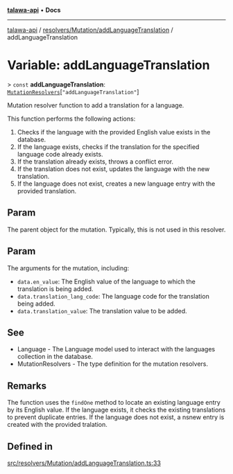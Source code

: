 [**talawa-api**](../../../../README.md) • **Docs**

***

[talawa-api](../../../../modules.md) / [resolvers/Mutation/addLanguageTranslation](../README.md) / addLanguageTranslation

# Variable: addLanguageTranslation

\> `const` **addLanguageTranslation**: [`MutationResolvers`](../../../../types/generatedGraphQLTypes/type-aliases/MutationResolvers.md)\[`"addLanguageTranslation"`\]

Mutation resolver function to add a translation for a language.

This function performs the following actions:
1. Checks if the language with the provided English value exists in the database.
2. If the language exists, checks if the translation for the specified language code already exists.
3. If the translation already exists, throws a conflict error.
4. If the translation does not exist, updates the language with the new translation.
5. If the language does not exist, creates a new language entry with the provided translation.

## Param

The parent object for the mutation. Typically, this is not used in this resolver.

## Param

The arguments for the mutation, including:
  - `data.en_value`: The English value of the language to which the translation is being added.
  - `data.translation_lang_code`: The language code for the translation being added.
  - `data.translation_value`: The translation value to be added.

## See

 - Language - The Language model used to interact with the languages collection in the database.
 - MutationResolvers - The type definition for the mutation resolvers.

## Remarks

The function uses the `findOne` method to locate an existing language entry by its English value.
If the language exists, it checks the existing translations to prevent duplicate entries.
If the language does not exist, a nsnew entry is created with the provided tralation.

## Defined in

[src/resolvers/Mutation/addLanguageTranslation.ts:33](https://github.com/PalisadoesFoundation/talawa-api/blob/67d017fd9312183a6b2bae1b160bc814f56ab5c2/src/resolvers/Mutation/addLanguageTranslation.ts#L33)
